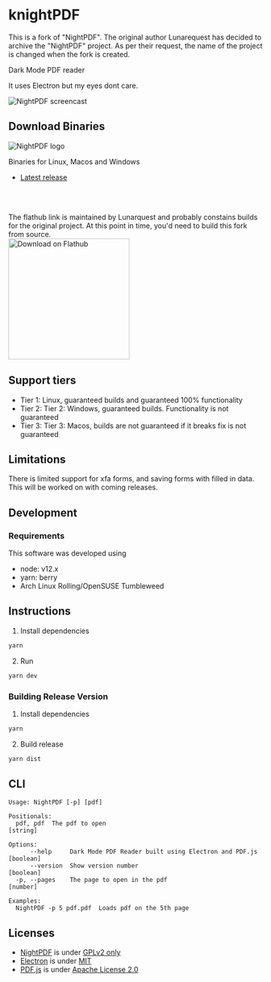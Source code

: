 # knightPDF
This is a fork of "NightPDF".
The original author Lunarequest has decided to archive the "NightPDF" project.
As per their request, the name of the project is changed when the fork is created.

Dark Mode PDF reader

It uses Electron but my eyes dont care.

![NightPDF screencast](docs/nightpdf.gif?raw=true)

## Download Binaries

![NightPDF logo](docs/nightpdf_small.png?raw=true)

Binaries for Linux, Macos and Windows

-   [Latest release](https://github.com/fanzeng/knightPDF/releases/latest)
<br/>
<br/>

The flathub link is maintained by Lunarquest and probably constains builds for the original project.
At this point in time, you'd need to build this fork from source.
<br/>
<a href='https://flathub.org/apps/io.github.lunarequest.NightPDF'><img width='240' alt='Download on Flathub' src='https://dl.flathub.org/assets/badges/flathub-badge-en.png'/></a>

## Support tiers

- Tier 1: Linux, guaranteed builds and guaranteed 100% functionality
- Tier 2: Tier 2: Windows, guaranteed builds. Functionality is not guaranteed
- Tier 3: Tier 3: Macos, builds are not guaranteed if it breaks fix is not guaranteed

## Limitations

There is limited support for xfa forms, and saving forms with filled in data. This will be worked on with coming releases.

## Development

### Requirements

This software was developed using

-   node: v12.x
-   yarn: berry
-   Arch Linux Rolling/OpenSUSE Tumbleweed

## Instructions

1. Install dependencies

```bash
yarn
```

2. Run

```bash
yarn dev
```

### Building Release Version

1. Install dependencies

```bash
yarn
```

2. Build release

```bash
yarn dist
```

## CLI
```
Usage: NightPDF [-p] [pdf]

Positionals:
  pdf, pdf  The pdf to open                                             [string]

Options:
      --help     Dark Mode PDF Reader built using Electron and PDF.js  [boolean]
      --version  Show version number                                   [boolean]
  -p, --pages    The page to open in the pdf                            [number]

Examples:
  NightPDF -p 5 pdf.pdf  Loads pdf on the 5th page
```

## Licenses

-   [NightPDF](https://github.com/Lunarequest/NightPDF) is under [GPLv2 only](LICENSE)
-   [Electron](https://github.com/electron/electron) is under [MIT](https://github.com/electron/electron/blob/master/LICENSE)
-   [PDF.js](https://mozilla.github.io/pdf.js/) is under [Apache License 2.0](https://github.com/mozilla/pdf.js/blob/master/LICENSE)
